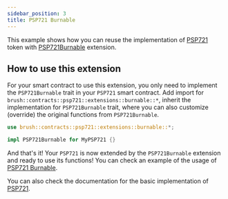 ```yaml
---
sidebar_position: 3
title: PSP721 Burnable
---
```


This example shows how you can reuse the implementation of [PSP721](https://github.com/Supercolony-net/openbrush-contracts/tree/main/contracts/token/psp721) token with [PSP721Burnable](https://github.com/Supercolony-net/openbrush-contracts/tree/main/contracts/token/psp721/src/extensions/burnable.rs) extension.

## How to use this extension

For your smart contract to use this extension, you only need to implement the `PSP721Burnable` trait in your `PSP721` smart contract. Add import for `brush::contracts::psp721::extensions::burnable::*`, inherit the implementation for `PSP721Burnable` trait, where you can also customize (override) the original functions from `PSP721Burnable`.

```rust
use brush::contracts::psp721::extensions::burnable::*;

impl PSP721Burnable for MyPSP721 {}
```

And that's it! Your `PSP721` is now extended by the `PSP721Burnable` extension and ready to use its functions!
You can check an example of the usage of [PSP721 Burnable](https://github.com/Supercolony-net/openbrush-contracts/tree/main/examples/psp721_extensions/burnable).

You can also check the documentation for the basic implementation of [PSP721](/smart-contracts/PSP721/psp721).
